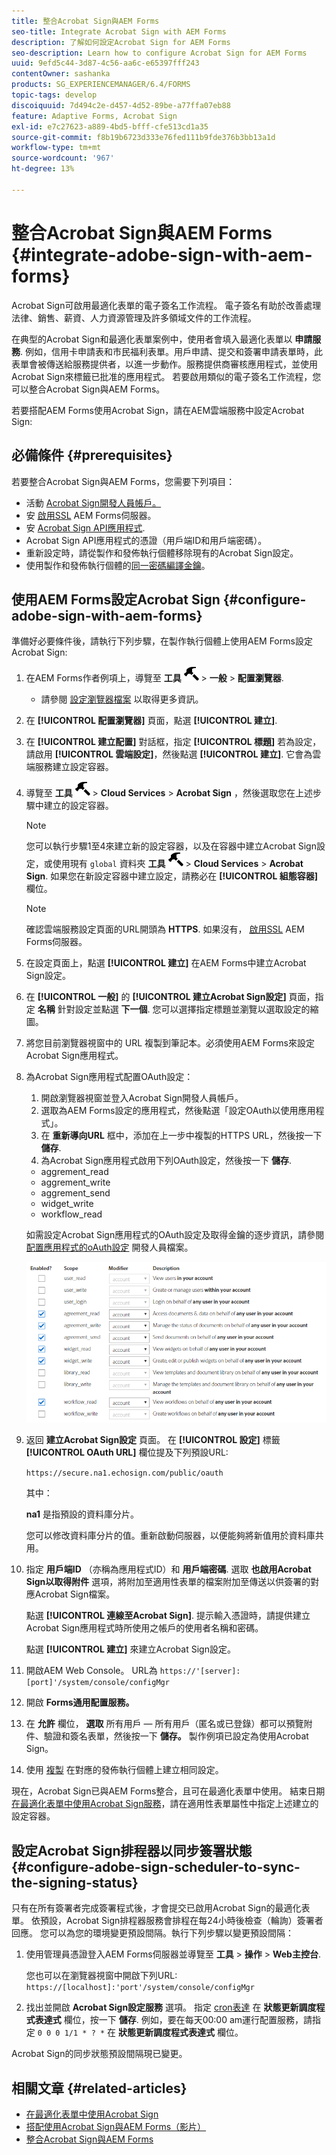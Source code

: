 ```yaml
---
title: 整合Acrobat Sign與AEM Forms
seo-title: Integrate Acrobat Sign with AEM Forms
description: 了解如何設定Acrobat Sign for AEM Forms
seo-description: Learn how to configure Acrobat Sign for AEM Forms
uuid: 9efd5c44-3d87-4c56-aa6c-e65397fff243
contentOwner: sashanka
products: SG_EXPERIENCEMANAGER/6.4/FORMS
topic-tags: develop
discoiquuid: 7d494c2e-d457-4d52-89be-a77ffa07eb88
feature: Adaptive Forms, Acrobat Sign
exl-id: e7c27623-a889-4bd5-bfff-cfe513cd1a35
source-git-commit: f8b19b6723d333e76fed111b9fde376b3bb13a1d
workflow-type: tm+mt
source-wordcount: '967'
ht-degree: 13%

---
```


# 整合Acrobat Sign與AEM Forms {#integrate-adobe-sign-with-aem-forms}

Acrobat Sign可啟用最適化表單的電子簽名工作流程。 電子簽名有助於改善處理法律、銷售、薪資、人力資源管理及許多領域文件的工作流程。

在典型的Acrobat Sign和最適化表單案例中，使用者會填入最適化表單以 **申請服務**. 例如，信用卡申請表和市民福利表單。用戶申請、提交和簽署申請表單時，此表單會被傳送給服務提供者，以進一步動作。服務提供商審核應用程式，並使用Acrobat Sign來標籤已批准的應用程式。 若要啟用類似的電子簽名工作流程，您可以整合Acrobat Sign與AEM Forms。

若要搭配AEM Forms使用Acrobat Sign，請在AEM雲端服務中設定Acrobat Sign:

## 必備條件 {#prerequisites}

若要整合Acrobat Sign與AEM Forms，您需要下列項目：

* 活動 [Acrobat Sign開發人員帳戶。](https://acrobat.adobe.com/us/en/why-adobe/developer-form.html)
* 安 [啟用SSL](/help/sites-administering/ssl-by-default.md) AEM Forms伺服器。
* 安 [Acrobat Sign API應用程式](https://www.adobe.io/apis/documentcloud/sign/docs.html#!adobedocs/adobe-sign/master/gstarted/create_app.md).
* Acrobat Sign API應用程式的憑證（用戶端ID和用戶端密碼）。
* 重新設定時，請從製作和發佈執行個體移除現有的Acrobat Sign設定。
* 使用製作和發佈執行個體的[同一密碼編譯金鑰](/help/sites-administering/security-checklist.md#make-sure-you-properly-replicate-encryption-keys-when-needed)。

## 使用AEM Forms設定Acrobat Sign {#configure-adobe-sign-with-aem-forms}

準備好必要條件後，請執行下列步驟，在製作執行個體上使用AEM Forms設定Acrobat Sign:

1. 在AEM Forms作者例項上，導覽至 **工具** ![錘](assets/hammer.png) > **一般** > **配置瀏覽器**.
   * 請參閱 [設定瀏覽器檔案](/help/sites-administering/configurations.md) 以取得更多資訊。
1. 在 **[!UICONTROL 配置瀏覽器]** 頁面，點選 **[!UICONTROL 建立]**.
1. 在 **[!UICONTROL 建立配置]** 對話框，指定 **[!UICONTROL 標題]** 若為設定，請啟用 **[!UICONTROL 雲端設定]**，然後點選 **[!UICONTROL 建立]**. 它會為雲端服務建立設定容器。
1. 導覽至 **工具** ![錘](assets/hammer.png) > **Cloud Services** > **Acrobat Sign** ，然後選取您在上述步驟中建立的設定容器。

   >[!NOTE]
   >
   >您可以執行步驟1至4來建立新的設定容器，以及在容器中建立Acrobat Sign設定，或使用現有 `global` 資料夾 **工具** ![錘](assets/hammer.png) > **Cloud Services** > **Acrobat Sign**. 如果您在新設定容器中建立設定，請務必在 **[!UICONTROL 組態容器]** 欄位。

   >[!NOTE]
   確認雲端服務設定頁面的URL開頭為 **HTTPS**. 如果沒有， [啟用SSL](/help/sites-administering/ssl-by-default.md) AEM Forms伺服器。

1. 在設定頁面上，點選 **[!UICONTROL 建立]** 在AEM Forms中建立Acrobat Sign設定。
1. 在 **[!UICONTROL 一般]** 的 **[!UICONTROL 建立Acrobat Sign設定]** 頁面，指定 **名稱** 針對設定並點選 **下一個**. 您可以選擇指定標題並瀏覽以選取設定的縮圖。

1. 將您目前瀏覽器視窗中的 URL 複製到筆記本。必須使用AEM Forms來設定Acrobat Sign應用程式。

1. 為Acrobat Sign應用程式配置OAuth設定：

   1. 開啟瀏覽器視窗並登入Acrobat Sign開發人員帳戶。
   1. 選取為AEM Forms設定的應用程式，然後點選「設定OAuth以使用應用程式」。
   1. 在 **重新導向URL** 框中，添加在上一步中複製的HTTPS URL，然後按一下 **儲存**.
   1. 為Acrobat Sign應用程式啟用下列OAuth設定，然後按一下 **儲存**.
   * aggrement_read
   * aggrement_write
   * aggrement_send
   * widget_write
   * workflow_read

   如需設定Acrobat Sign應用程式的OAuth設定及取得金鑰的逐步資訊，請參閱 [配置應用程式的oAuth設定](https://www.adobe.io/apis/documentcloud/sign/docs.html#!adobedocs/adobe-sign/master/gstarted/configure_oauth.md) 開發人員檔案。

   ![OAuth Config](assets/oauthconfig_new.png)

1. 返回 **建立Acrobat Sign設定** 頁面。 在 **[!UICONTROL 設定]** 標籤 **[!UICONTROL OAuth URL]** 欄位提及下列預設URL:

   `https://secure.na1.echosign.com/public/oauth`

   其中：

   **na1** 是指預設的資料庫分片。

   您可以修改資料庫分片的值。重新啟動伺服器，以便能夠將新值用於資料庫共用。

1. 指定 **用戶端ID** （亦稱為應用程式ID）和 **用戶端密碼**. 選取 **也啟用Acrobat Sign以取得附件** 選項，將附加至適用性表單的檔案附加至傳送以供簽署的對應Acrobat Sign檔案。

   點選 **[!UICONTROL 連線至Acrobat Sign]**. 提示輸入憑證時，請提供建立Acrobat Sign應用程式時所使用之帳戶的使用者名稱和密碼。

   點選 **[!UICONTROL 建立]** 來建立Acrobat Sign設定。

1. 開啟AEM Web Console。 URL為 `https://'[server]:[port]'/system/console/configMgr`
1. 開啟 **Forms通用配置服務。**
1. 在 **允許** 欄位， **選取** 所有用戶 — 所有用戶（匿名或已登錄）都可以預覽附件、驗證和簽名表單，然後按一下 **儲存。** 製作例項已設定為使用Acrobat Sign。
1. 使用 [複製](/help/sites-deploying/replication.md) 在對應的發佈執行個體上建立相同設定。

現在，Acrobat Sign已與AEM Forms整合，且可在最適化表單中使用。 結束日期 [在最適化表單中使用Acrobat Sign服務](../../forms/using/working-with-adobe-sign.md#configure-adobe-sign-for-an-adaptive-form)，請在適用性表單屬性中指定上述建立的設定容器。

## 設定Acrobat Sign排程器以同步簽署狀態 {#configure-adobe-sign-scheduler-to-sync-the-signing-status}

只有在所有簽署者完成簽署程式後，才會提交已啟用Acrobat Sign的最適化表單。 依預設，Acrobat Sign排程器服務會排程在每24小時後檢查（輪詢）簽署者回應。 您可以為您的環境變更預設間隔。執行下列步驟以變更預設間隔：

1. 使用管理員憑證登入AEM Forms伺服器並導覽至 **工具** > **操作** > **Web主控台**.

   您也可以在瀏覽器視窗中開啟下列URL:
   `https://[localhost]:'port'/system/console/configMgr`

1. 找出並開啟 **Acrobat Sign設定服務** 選項。 指定 [cron表達](https://en.wikipedia.org/wiki/Cron#CRON_expression) 在 **狀態更新調度程式表達式** 欄位，按一下 **儲存**. 例如，要在每天00:00 am運行配置服務，請指定 `0 0 0 1/1 * ? *` 在 **狀態更新調度程式表達式** 欄位。

Acrobat Sign的同步狀態預設間隔現已變更。

## 相關文章 {#related-articles}

* [在最適化表單中使用Acrobat Sign](../../forms/using/working-with-adobe-sign.md)
* [搭配使用Acrobat Sign與AEM Forms（影片）](https://helpx.adobe.com/experience-manager/kt/forms/using/adobe-sign-integration-feature-video.html)
* [整合Acrobat Sign與AEM Forms](../../forms/using/adobe-sign-integration-adaptive-forms.md)
